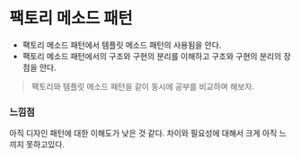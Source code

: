 # 팩토리 메소드 패턴

* 팩토리 메소드 패턴에서 템플릿 메소드 패턴의 사용됨을 안다.
* 팩토리 메소드 패턴에서의 구조와 구현의 분리를 이해하고 구조와 구현의 분리의 장점을 안다.

> 팩토리와 템플릿 메소드 패턴을 같이 동시에 공부를 비교하며 해보자.



### 느낌점

아직 디자인 패턴에 대한 이해도가 낮은 것 같다. 차이와 필요성에 대해서 크게 아직 느끼지 못하고있다.
